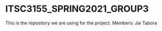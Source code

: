 # ITSC3155_SPRING2021_GROUP3
This is the repository we are using for the project.
Members:
Jai Tabora
